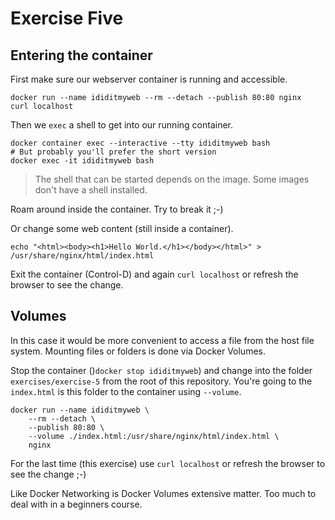 # Exercise Five

## Entering the container

First make sure our webserver container is running and accessible.

```shell
docker run --name ididitmyweb --rm --detach --publish 80:80 nginx
curl localhost
```

Then we `exec` a shell to get into our running container.

```shell
docker container exec --interactive --tty ididitmyweb bash
# But probably you'll prefer the short version
docker exec -it ididitmyweb bash
```

> The shell that can be started depends on the image. Some images don't have a shell installed.

Roam around inside the container. Try to break it ;-)

Or change some web content (still inside a container).

```shell
echo "<html><body><h1>Hello World.</h1></body></html>" > /usr/share/nginx/html/index.html
```

Exit the container (Control-D) and again `curl localhost` or refresh the browser to see the change.

## Volumes

In this case it would be more convenient to access a file from the host file system. Mounting files or folders is done via Docker Volumes.

Stop the container ()`docker stop ididitmyweb`) and change into the folder `exercises/exercise-5` from the root of this repository. You're going to the `index.html` is this folder to the container using `--volume`.

```shell
docker run --name ididitmyweb \
    --rm --detach \
    --publish 80:80 \
    --volume ./index.html:/usr/share/nginx/html/index.html \
    nginx
```

For the last time (this exercise) use `curl localhost` or refresh the browser to see the change ;-)

Like Docker Networking is Docker Volumes extensive matter. Too much to deal with in a beginners course.
